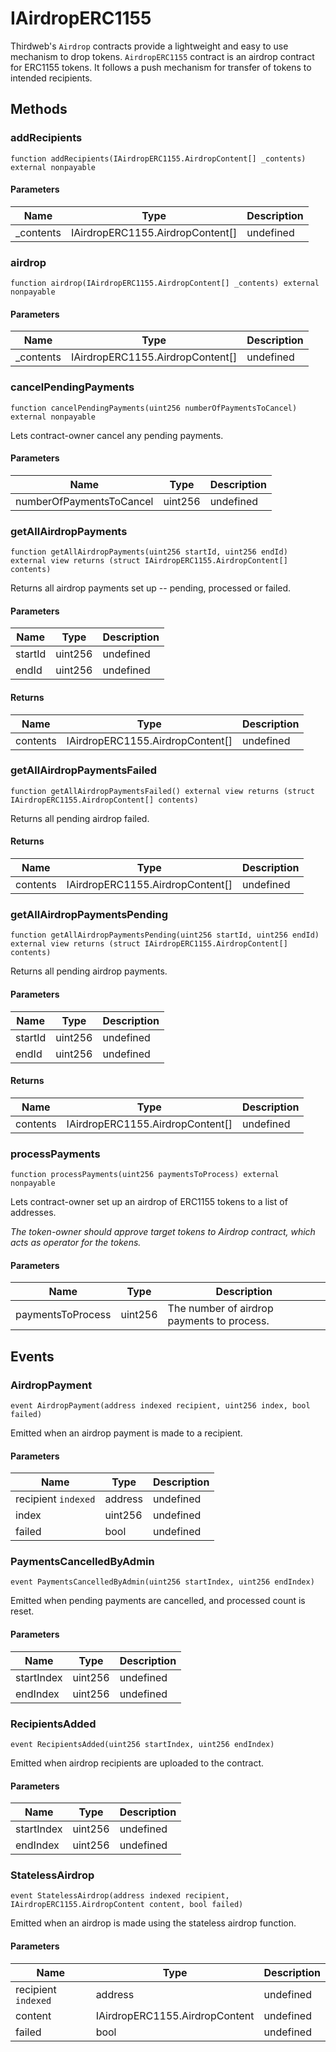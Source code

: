# IAirdropERC1155





Thirdweb&#39;s `Airdrop` contracts provide a lightweight and easy to use mechanism  to drop tokens.  `AirdropERC1155` contract is an airdrop contract for ERC1155 tokens. It follows a  push mechanism for transfer of tokens to intended recipients.



## Methods

### addRecipients

```solidity
function addRecipients(IAirdropERC1155.AirdropContent[] _contents) external nonpayable
```





#### Parameters

| Name | Type | Description |
|---|---|---|
| _contents | IAirdropERC1155.AirdropContent[] | undefined |

### airdrop

```solidity
function airdrop(IAirdropERC1155.AirdropContent[] _contents) external nonpayable
```





#### Parameters

| Name | Type | Description |
|---|---|---|
| _contents | IAirdropERC1155.AirdropContent[] | undefined |

### cancelPendingPayments

```solidity
function cancelPendingPayments(uint256 numberOfPaymentsToCancel) external nonpayable
```

Lets contract-owner cancel any pending payments.



#### Parameters

| Name | Type | Description |
|---|---|---|
| numberOfPaymentsToCancel | uint256 | undefined |

### getAllAirdropPayments

```solidity
function getAllAirdropPayments(uint256 startId, uint256 endId) external view returns (struct IAirdropERC1155.AirdropContent[] contents)
```

Returns all airdrop payments set up -- pending, processed or failed.



#### Parameters

| Name | Type | Description |
|---|---|---|
| startId | uint256 | undefined |
| endId | uint256 | undefined |

#### Returns

| Name | Type | Description |
|---|---|---|
| contents | IAirdropERC1155.AirdropContent[] | undefined |

### getAllAirdropPaymentsFailed

```solidity
function getAllAirdropPaymentsFailed() external view returns (struct IAirdropERC1155.AirdropContent[] contents)
```

Returns all pending airdrop failed.




#### Returns

| Name | Type | Description |
|---|---|---|
| contents | IAirdropERC1155.AirdropContent[] | undefined |

### getAllAirdropPaymentsPending

```solidity
function getAllAirdropPaymentsPending(uint256 startId, uint256 endId) external view returns (struct IAirdropERC1155.AirdropContent[] contents)
```

Returns all pending airdrop payments.



#### Parameters

| Name | Type | Description |
|---|---|---|
| startId | uint256 | undefined |
| endId | uint256 | undefined |

#### Returns

| Name | Type | Description |
|---|---|---|
| contents | IAirdropERC1155.AirdropContent[] | undefined |

### processPayments

```solidity
function processPayments(uint256 paymentsToProcess) external nonpayable
```

Lets contract-owner set up an airdrop of ERC1155 tokens to a list of addresses.

*The token-owner should approve target tokens to Airdrop contract,                   which acts as operator for the tokens.*

#### Parameters

| Name | Type | Description |
|---|---|---|
| paymentsToProcess | uint256 | The number of airdrop payments to process. |



## Events

### AirdropPayment

```solidity
event AirdropPayment(address indexed recipient, uint256 index, bool failed)
```

Emitted when an airdrop payment is made to a recipient.



#### Parameters

| Name | Type | Description |
|---|---|---|
| recipient `indexed` | address | undefined |
| index  | uint256 | undefined |
| failed  | bool | undefined |

### PaymentsCancelledByAdmin

```solidity
event PaymentsCancelledByAdmin(uint256 startIndex, uint256 endIndex)
```

Emitted when pending payments are cancelled, and processed count is reset.



#### Parameters

| Name | Type | Description |
|---|---|---|
| startIndex  | uint256 | undefined |
| endIndex  | uint256 | undefined |

### RecipientsAdded

```solidity
event RecipientsAdded(uint256 startIndex, uint256 endIndex)
```

Emitted when airdrop recipients are uploaded to the contract.



#### Parameters

| Name | Type | Description |
|---|---|---|
| startIndex  | uint256 | undefined |
| endIndex  | uint256 | undefined |

### StatelessAirdrop

```solidity
event StatelessAirdrop(address indexed recipient, IAirdropERC1155.AirdropContent content, bool failed)
```

Emitted when an airdrop is made using the stateless airdrop function.



#### Parameters

| Name | Type | Description |
|---|---|---|
| recipient `indexed` | address | undefined |
| content  | IAirdropERC1155.AirdropContent | undefined |
| failed  | bool | undefined |



